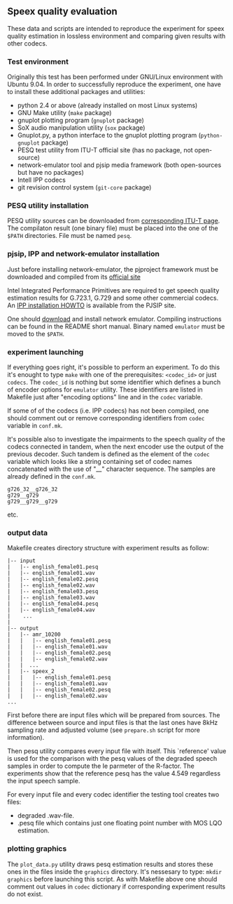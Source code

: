 ## Speex quality evaluation

These data and scripts are intended to reproduce the experiment for speex
quality estimation in lossless environment and comparing given results with
other codecs.

### Test environment 

Originally this test has been performed under GNU/Linux environment with Ubuntu
9.04. In order to successfully reproduce the experiment, one have to install
these additional packages and utilities:

 - python 2.4 or above (already installed on most Linux systems)
 - GNU Make utility (`make` package)
 - gnuplot plotting program (`gnuplot` package)
 - SoX audio manipulation utility (`sox` package)
 - Gnuplot.py, a python interface to the gnuplot plotting program
   (`python-gnuplot` package)
 - PESQ test utility from ITU-T official site (has no package, not open-source)
 - network-emulator tool and pjsip media framework (both open-sources but have
   no packages)
 - Intell IPP codecs
 - git revision control system (`git-core` package)

### PESQ utility installation 

PESQ utility sources can be downloaded from [corresponding ITU-T page][pesq].
The compilaton result (one binary file) must be placed into the one of the
`$PATH` directories. File must be named `pesq`.

### pjsip, IPP and network-emulator installation

Just before installing network-emulator, the pjproject framework must be
downloaded and compiled from its [official site][pjsip]

Intel Integrated Performance Primitives are required to get speech quality
estimation results for G.723.1, G.729 and some other commercial codecs. An 
[IPP installation HOWTO][ipp_install] is available from the PJSIP site.

One should [download][network_emulator] and install network emulator. Compiling
instructions can be found in the README short manual. Binary named `emulator`
must be moved to the `$PATH`.

### experiment launching

If everything goes right, it's possible to perform an experiment. To do this
it's enought to type `make` with one of the prerequisites: `<codec_id>` or just
`codecs`. The `codec_id` is nothing but some identifier which defines a bunch of
encoder options for `emulator` utility. These identifiers are listed in
Makefile just after "encoding options" line and in the `codec` variable.

If some of of the codecs (i.e. IPP codecs) has not been compiled, one should
comment out or remove corresponding identifiers from `codec` variable in
`conf.mk`.

It's possible also to investigate the impairments to the speech quality of the
codecs connected in tandem, when the next encoder use the output of the previous
decoder.  Such tandem is defined as the element of the `codec` variable which
looks like a string containing set of codec names concatenated with the use of
"__" character sequence. The samples are already defined in the `conf.mk`.

    g726_32__g726_32
    g729__g729
    g729__g729__g729

etc.

### output data

Makefile creates directory structure with experiment results as follow:

	|-- input
	|   |-- english_female01.pesq
	|   |-- english_female01.wav
	|   |-- english_female02.pesq
	|   |-- english_female02.wav
	|   |-- english_female03.pesq
	|   |-- english_female03.wav
	|   |-- english_female04.pesq
	|   |-- english_female04.wav
	|    ...
	|
	|-- output
	|   |-- amr_10200
	|   |   |-- english_female01.pesq
	|   |   |-- english_female01.wav
	|   |   |-- english_female02.pesq
	|   |   |-- english_female02.wav
	|   |  ...
	|   |-- speex_2
	|   |   |-- english_female01.pesq
	|   |   |-- english_female01.wav
	|   |   |-- english_female02.pesq
	|   |   |-- english_female02.wav
	...


First before there are input files which will be prepared from sources. The
difference between source and input files is that the last ones have 8kHz
sampling rate and adjusted volume (see `prepare.sh` script for more
information).

Then pesq utility compares every input file with itself. This `reference' value
is used for the comparison with the pesq values of the degraded speech samples
in order to compute the Ie parmeter of the R-factor. The experiments show that
the reference pesq has the value 4.549 regardless the input speech sample.

For every input file and every codec identifier the testing tool creates two files:

 -  degraded .wav-file.
 -  .pesq file which contains just one floating point number with MOS LQO
    estimation.

### plotting graphics

The `plot_data.py` utility draws pesq estimation results and stores these ones
in the files inside the `graphics` directory. It's nessesary to type: `mkdir
graphics` before launching this script. As with Makefile above one should
comment out values in `codec` dictionary if corresponding experiment results
do not exist.


[pesq]: http://www.itu.int/rec/T-REC-P.862/en "PESQ"
[pjsip]: http://www.pjsip.org "pjsip"
[ipp_install]: http://trac.pjsip.org/repos/wiki/Intel_IPP_Codecs "IPP installation HOWTO"
[network_emulator]: http://github.com/imankulov/network-emulator/ "Network emulator"
